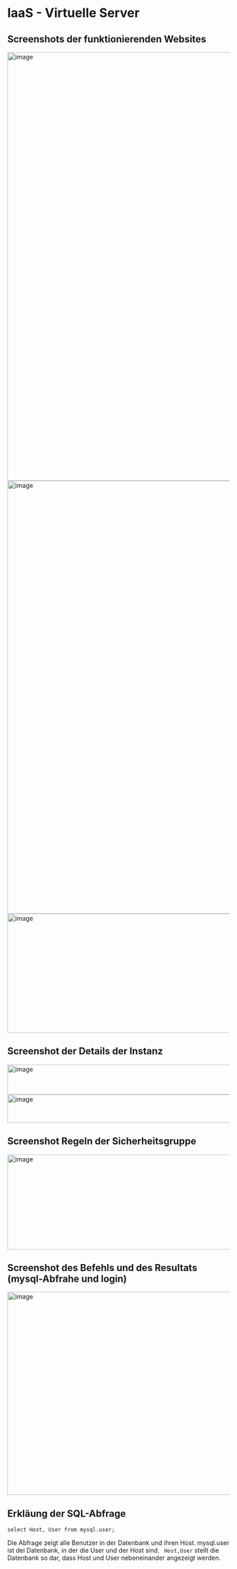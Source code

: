 # IaaS - Virtuelle Server

## Screenshots der funktionierenden Websites

<img width="1901" height="971" alt="image" src="https://github.com/user-attachments/assets/3c1a7238-9cfa-46fd-b248-7c2a5ed54149" />

<img width="1919" height="981" alt="image" src="https://github.com/user-attachments/assets/f774a379-08a0-4218-a833-406a6deba404" />

<img width="538" height="270" alt="image" src="https://github.com/user-attachments/assets/b1ec188d-4d79-4079-a680-cde97d872401" />

## Screenshot der Details der Instanz

<img width="1614" height="68" alt="image" src="https://github.com/user-attachments/assets/b052605b-eaa7-4c24-a52f-e2d48ee2a54c" />
<img width="887" height="64" alt="image" src="https://github.com/user-attachments/assets/6121639f-ef5e-4cb4-bb32-a638b73856b1" />

## Screenshot Regeln der Sicherheitsgruppe

<img width="1653" height="215" alt="image" src="https://github.com/user-attachments/assets/64274a6d-8e4b-4718-a15d-0fee0bb32a58" />

## Screenshot des Befehls und des Resultats (mysql-Abfrahe und login)

<img width="725" height="460" alt="image" src="https://github.com/user-attachments/assets/802027fd-5389-425e-96bc-d46389018aed" />

## Erkläung der SQL-Abfrage
````
select Host, User from mysql.user;
````
Die Abfrage zeigt alle Benutzer in der Datenbank und ihren Host. mysql.user ist dei Datenbank, in der die User und der Host sind. ```` Host,User```` stellt die Datenbank so dar, dass Host und User nebeneinander angezeigt werden. 








